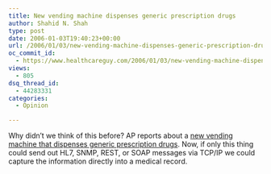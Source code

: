 ```yaml
---
title: New vending machine dispenses generic prescription drugs
author: Shahid N. Shah
type: post
date: 2006-01-03T19:40:23+00:00
url: /2006/01/03/new-vending-machine-dispenses-generic-prescription-drugs/
oc_commit_id:
  - https://www.healthcareguy.com/2006/01/03/new-vending-machine-dispenses-generic-prescription-drugs/1478768981
views:
  - 805
dsq_thread_id:
  - 44283331
categories:
  - Opinion

---
```

Why didn&#8217;t we think of this before? AP reports about a [new vending machine that dispenses generic prescription drugs][1]. Now, if only this thing could send out HL7, SNMP, REST, or SOAP messages via TCP/IP we could capture the information directly into a medical record.

 [1]: http://www.boston.com/news/local/rhode_island/articles/2006/01/03/new_vending_machine_dispenses_generic_prescription_drugs/